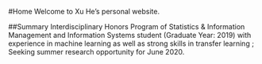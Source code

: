 #Home
Welcome to Xu He’s personal website.


##Summary
Interdisciplinary Honors Program of Statistics & Information Management and Information Systems student (Graduate Year: 2019) with experience in machine learning as well as strong skills in transfer learning ; Seeking summer research opportunity for June 2020.
